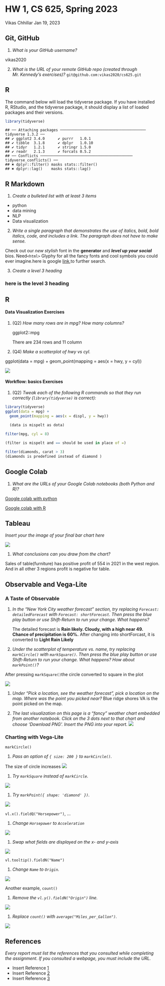 HW 1, CS 625, Spring 2023
================
Vikas Chhillar
Jan 19, 2023

## Git, GitHub

1.  *What is your GitHub username?*

vikas2020

2.  *What is the URL of your remote GitHub repo (created through
    Mr. Kennedy’s exercises)?* `git@github.com:vikas2020/cs625.git`

## R

The command below will load the tidyverse package. If you have installed
R, RStudio, and the tidyverse package, it should display a list of
loaded packages and their versions.

``` r
library(tidyverse)
```

    ## ── Attaching packages ─────────────────────────────────────── tidyverse 1.3.2 ──
    ## ✔ ggplot2 3.4.0      ✔ purrr   1.0.1 
    ## ✔ tibble  3.1.8      ✔ dplyr   1.0.10
    ## ✔ tidyr   1.2.1      ✔ stringr 1.5.0 
    ## ✔ readr   2.1.3      ✔ forcats 0.5.2 
    ## ── Conflicts ────────────────────────────────────────── tidyverse_conflicts() ──
    ## ✖ dplyr::filter() masks stats::filter()
    ## ✖ dplyr::lag()    masks stats::lag()

## R Markdown

1.  *Create a bulleted list with at least 3 items*

- python
- data mining
- NLP
- Data visualization

2.  *Write a single paragraph that demonstrates the use of italics,
    bold, bold italics, code, and includes a link. The paragraph does
    not have to make sense.*

Check out our *new stylish* font in the **generator** and ***level up
your social*** bios. Need`<html>` Glyphy for all the fancy fonts and
cool symbols you could ever imagine.here is google
[link](https://www.google.com/),to further search.

3.  *Create a level 3 heading*

### here is the level 3 heading

## R

#### Data Visualization Exercises

1.  (Q2) *How many rows are in mpg? How many columns?*

    ggplot2::mpg

    There are 234 rows and 11 column

2.  (Q4) *Make a scatterplot of hwy vs cyl.*

ggplot(data = mpg) + geom_point(mapping = aes(x = hwy, y = cyl))

![](hwyvscyl.png)

#### Workflow: basics Exercises

1.  (Q2) *Tweak each of the following R commands so that they run
    correctly (`library(tidyverse)` is correct):*

``` r
library(tidyverse)
ggplot(data = mpg) + 
  geom_point(mapping = aes(x = displ, y = hwy))
  
  (data is mispelt as dota)

filter(mpg, cyl = 8)

(filter is mispelt and == should be used in place of =)

filter(diamonds, carat > 3)
(diamonds is predefined instead of diamond )
```

## Google Colab

1.  *What are the URLs of your Google Colab notebooks (both Python and
    R)?*

[Google colab with
python](https://colab.research.google.com/drive/1_s2xcx_PxjDrjcfyHlb_gCufFpBYipca?usp=sharing)

[Google colab with
R](https://colab.research.google.com/drive/1tWi3_wKnryHUR0NA4iMC2wo856_PO_1q?usp=sharing)

## Tableau

*Insert your the image of your final bar chart here*

![](Sales%20in%20the%20west.jpg)

1.  *What conclusions can you draw from the chart?*

Sales of table(furniture) has positive profit of 554 in 2021 in the west
region. And in all other 3 regions profit is negative for table.

## Observable and Vega-Lite

### A Taste of Observable

1.  *In the “New York City weather forecast” section, try replacing
    `Forecast: detailedForecast` with `Forecast: shortForecast`. Then
    press the blue play button or use Shift-Return to run your change.
    What happens?*

    The detailed forecast is **Rain likely. Cloudy, with a high near 49.
    Chance of precipitation is 60%.** After changing into shortForcast,
    it is converted to **Light Rain Likely**

2.  *Under the scatterplot of temperature vs. name, try replacing
    `markCircle()` with `markSquare()`. Then press the blue play button
    or use Shift-Return to run your change. What happens? How about
    `markPoint()`?*

After pressing `markSquare()`the circle converted to square in the plot

![](square.png)

1.  *Under “Pick a location, see the weather forecast”, pick a location
    on the map. Where was the point you picked near?* Blue ridge shores
    VA is the point picked on the map.

2.  *The last visualization on this page is a “fancy” weather chart
    embedded from another notebook. Click on the 3 dots next to that
    chart and choose ‘Download PNG’. Insert the PNG into your report.*
    ![](fancy.png)

### Charting with Vega-Lite

`markCircle()`

1.  *Pass an option of `{ size: 200 }` to `markCircle()`.*

The size of circle increases ![](circle.png)

1.  *Try `markSquare` instead of `markCircle`.*

![](square.png)

1.  *Try `markPoint({ shape: 'diamond' })`.*

![](diamonds.png)

`vl.x().fieldQ("Horsepower")`, …

1.  *Change `Horsepower` to `Acceleration`*

![](milesacc.png)

1.  *Swap what fields are displayed on the x- and y-axis*

![](accmiles.png)

`vl.tooltip().fieldN("Name")`

1.  *Change `Name` to `Origin`.*

![](origin.png)

Another example, `count()`

1.  *Remove the `vl.y().fieldN("Origin")` line.*

![](remove.png)

1.  *Replace `count()` with `average("Miles_per_Gallon")`.*

![](average.png)

## References

*Every report must list the references that you consulted while
completing the assignment. If you consulted a webpage, you must include
the URL.*

- Insert Reference
  [1](https://git.cs.odu.edu/tkennedy/git-workshop/-/wikis/Git-Workshop)
- Insert Reference
  [2](https://rmarkdown.rstudio.com/docs/articles/rmarkdown.html#tutorials%20https://www.example.com/reallyreallyreally-extra-long-URI/)
- Insert Reference
  [3](https://help.tableau.com/current/guides/get-started-tutorial/en-us/get-started-tutorial-home.html)
